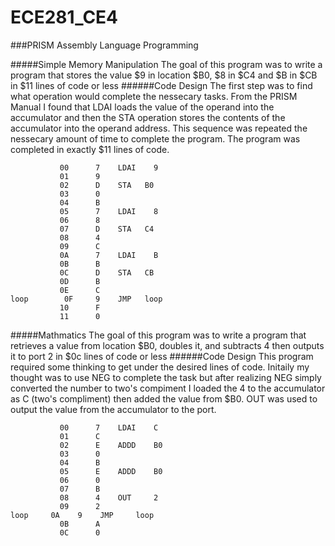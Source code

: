 ECE281_CE4
==========
###PRISM Assembly Language Programming

#####Simple Memory Manipulation
The goal of this program was to write a program that stores the value $9 in location $B0, $8 in $C4 and $B in $CB in $11 lines of code or less
######Code Design
The first step was to find what operation would complete the nessecary tasks. 
From the PRISM Manual I found that LDAI loads the value of the operand into the accumulator and then the STA operation stores the contents of the accumulator into the operand address.
This sequence was repeated the nessecary amount of time to complete the program. The program was completed in exactly $11 lines of code.
```
		   00	   7	LDAI	9	
		   01	   9				
		   02	   D	STA	  B0		
		   03	   0				
		   04	   B				
		   05	   7	LDAI	8	
		   06	   8				
		   07	   D	STA	  C4		
		   08	   4				
		   09	   C				
		   0A	   7	LDAI	B	
		   0B	   B				
		   0C	   D	STA	  CB		
		   0D	   B				
		   0E	   C				
loop		0F	   9	JMP	  loop
		   10	   F				
		   11	   0		
```
#####Mathmatics
The goal of this program was to write a program that retrieves a value from location $B0, doubles it, and subtracts 4 then outputs it to port 2 in $0c lines of code or less
######Code Design
This program required some thinking to get under the desired lines of code. Initaily my thought was to use NEG to complete the task but after realizing NEG simply converted the number to two's compiment I loaded the 4 to the accumulator as C (two's compliment) then added the value from $B0. OUT was used to output the value from the accumulator to the port.
```
		   00	   7	LDAI	C	
		   01	   C				
		   02	   E	ADDD	B0	
		   03	   0				
		   04	   B				
		   05	   E	ADDD	B0	
		   06	   0				
		   07	   B				
		   08	   4	OUT		2	
		   09	   2				
loop	 0A	   9	JMP		loop
		   0B	   A				
		   0C	   0					
```
